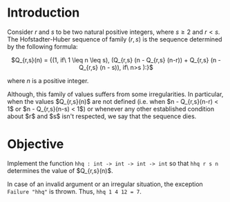 <script>
MathJax = {
  loader: {load: ['input/asciimath', 'output/chtml']},
  asciimath: {
    delimiters: [['$','$'], ['`','`']]
  }
}
</script>

<script src="https://polyfill.io/v3/polyfill.min.js?features=es6"></script>
<script type="text/javascript" id="MathJax-script" async
  src="https://cdn.jsdelivr.net/npm/mathjax@3/es5/startup.js"></script>

# Introduction

Consider $r$ and $s$ to be two natural positive integers, where $s\geq 2$ and $r<s$. The Hofstadter-Huber sequence of family $(r,s)$ is the sequence determined by the following formula:

<center>$Q_{r,s}(n) = 
{(1, if\ 1 \leq n \leq s),
(Q_{r,s} (n - Q_{r,s} (n-r)) + Q_{r,s} (n - Q_{r,s} (n - s)), if\ n>s
):}$</center>

where $n$ is a positive integer.

<p>Although, this family of values suffers from some irregularities. In particular, when the values $Q_{r,s}(n)$ are not defined (i.e. when $n -  Q_{r,s}(n-r) < 1$  or  $n -  Q_{r,s}(n-s) < 1$) or whenever any other established condition about $r$ and $s$ isn't respected, we say that the sequence <emph>dies</emph>.</p>

# Objective

<p>Implement the function <code>hhq : int -> int -> int -> int</code> so that <code>hhq r s n</code> determines the value of $Q_{r,s}(n)$.</p>

In case of an invalid argument or an irregular situation, the exception `Failure "hhq"` is thrown.
Thus, `hhq 1 4 12 = 7`.